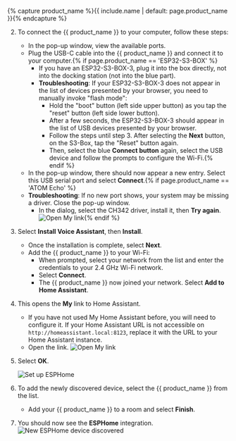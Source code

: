 {% capture product_name %}{{ include.name | default: page.product_name }}{% endcapture %}

2. To connect the {{ product_name }} to your computer, follow these steps:
   - In the pop-up window, view the available ports.
   - Plug the USB-C cable into the {{ product_name }} and connect it to your computer.{% if page.product_name == 'ESP32-S3-BOX' %}
     - If you have an ESP32-S3-BOX-3, plug it into the box directly, not into the docking station (not into the blue part).
     - **Troubleshooting**: If your ESP32-S3-BOX-3 does not appear in the list of devices presented by your browser, you need to manually invoke "flash mode":
       - Hold the "boot" button (left side upper button) as you tap the "reset" button (left side lower button).
       - After a few seconds, the ESP32-S3-BOX-3 should appear in the list of USB devices presented by your browser.
       - Follow the steps until step 3. After selecting the **Next** button, on the S3-Box, tap the "Reset" button again.
       - Then, select the blue **Connect button** again, select the USB device and follow the prompts to configure the Wi-Fi.{% endif %}
   - In the pop-up window, there should now appear a new entry. Select this USB serial port and select **Connect**.{% if page.product_name == 'ATOM Echo' %}
   - **Troubleshooting**: If no new port shows, your system may be missing a driver. Close the pop-up window.
     - In the dialog, select the CH342 driver, install it, then **Try again**.
   ![Open My link](/images/assist/esp32-atom-flash-no-port.png){% endif %}
3. Select **Install Voice Assistant**, then **Install**.
     - Once the installation is complete, select **Next**.
     - Add the {{ product_name }} to your Wi-Fi:
       - When prompted, select your network from the list and enter the credentials to your 2.4&nbsp;GHz Wi-Fi network.
       - Select **Connect**.
       - The {{ product_name }} now joined your network. Select **Add to Home Assistant**.
4. This opens the **My** link to Home Assistant.
   - If you have not used My Home Assistant before, you will need to configure it. If your Home Assistant URL is not accessible on `http://homeassistant.local:8123`, replace it with the URL to your Home Assistant instance.
   - Open the link.
   ![Open My link](/images/assist/esp32-atom-flash-06.png)
5. Select **OK**. 
   
   ![Set up ESPHome](/images/assist/esp32-atom-flash-07.png)
6. To add the newly discovered device, select the {{ product_name }} from the list.
   - Add your {{ product_name }} to a room and select **Finish**.
7. You should now see the **ESPHome** integration.
   ![New ESPHome device discovered](/images/assist/m5stack-atom-echo-discovered-33.png)

